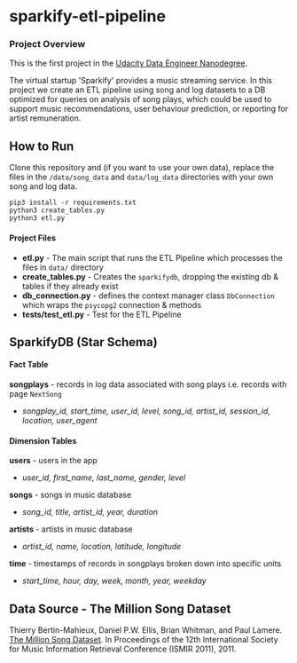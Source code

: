 # sparkify-etl-pipeline
### Project Overview
This is the first project in the 
[Udacity Data Engineer Nanodegree](https://www.udacity.com/course/data-engineer-nanodegree--nd027).

The virtual startup 'Sparkify' provides a music streaming service. 
In this project we create an ETL pipeline using song and log datasets to a DB optimized for queries on 
analysis of song plays, which could be used to support music recommendations, user behaviour prediction, or 
reporting for artist remuneration.

## How to Run
Clone this repository and (if you want to use your own data), replace the files in the `/data/song_data`
and `data/log_data` directories with your own song and log data.

```
pip3 install -r requirements.txt
python3 create_tables.py
python3 etl.py
```

#### Project Files
* **etl.py** - The main script that runs the ETL Pipeline which processes the files in `data/` directory 
* **create_tables.py** - Creates the `sparkifydb`, dropping the existing db & tables if they already exist
* **db_connection.py** - defines the context manager class `DbConnection` which wraps the `psycopg2` connection & methods
* **tests/test_etl.py** - Test for the ETL Pipeline

## SparkifyDB (Star Schema)
#### Fact Table
**songplays** - records in log data associated with song plays i.e. records with page `NextSong`
- _songplay_id, start_time, user_id, level, song_id, artist_id, session_id, location, user_agent_

#### Dimension Tables
**users** - users in the app
- _user_id, first_name, last_name, gender, level_

**songs** - songs in music database
- _song_id, title, artist_id, year, duration_

**artists** - artists in music database
- _artist_id, name, location, latitude, longitude_

**time** - timestamps of records in songplays broken down into specific units
- _start_time, hour, day, week, month, year, weekday_

## Data Source - The Million Song Dataset
Thierry Bertin-Mahieux, Daniel P.W. Ellis, Brian Whitman, and Paul Lamere.
[The Million Song Dataset](http://millionsongdataset.com/). In Proceedings of the 12th International Society
for Music Information Retrieval Conference (ISMIR 2011), 2011.